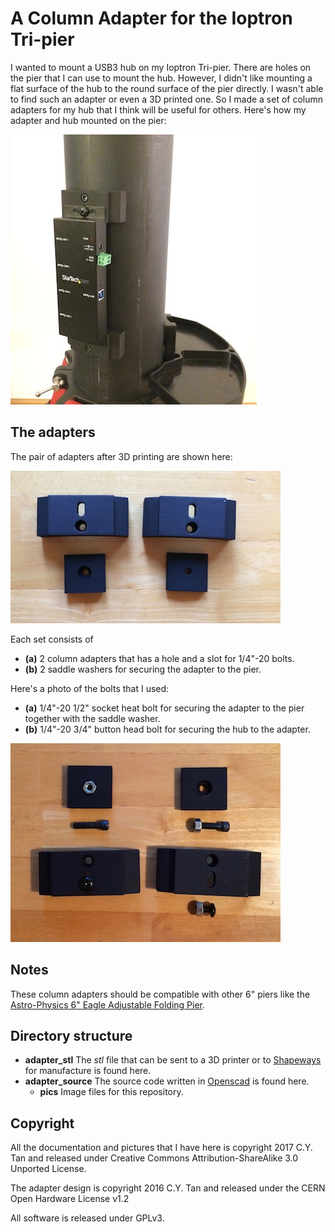 # A Column Adapter for the Ioptron Tri-pier

I wanted to mount a USB3 hub on my Ioptron Tri-pier. There are holes
on the pier that I can use to mount the hub. However, I didn't like
mounting a flat surface of the hub to the round surface of the pier
directly. I wasn't able to find such an adapter or even a 3D printed
one. So I made a set of column adapters for my hub that I think will
be useful for others. Here's how my adapter and hub mounted on the
pier:

![Column adapter with USB3 hub](https://github.com/cytan299/tripier_adapter/blob/master/pics/IMG_1931.jpg)

## The adapters

The pair of adapters after 3D printing are shown here:

![tripier column adapters](https://github.com/cytan299/tripier_adapter/blob/master/pics/IMG_1923.jpg)

Each set consists of
* **(a)** 2 column adapters that has a hole and a slot for 1/4"-20 bolts.
* **(b)** 2 saddle washers for securing the adapter to the pier.

Here's a photo of the bolts that I used:
* **(a)** 1/4"-20 1/2" socket heat bolt for securing the adapter to the
pier together with the saddle washer.
* **(b)** 1/4"-20 3/4" button head bolt for securing the hub to the adapter.

![tripier column adapter and bolts](https://github.com/cytan299/tripier_adapter/blob/master/pics/IMG_1928.jpg)

## Notes

These column adapters should be compatible with other 6" piers like
the [Astro-Physics 6" Eagle Adjustable Folding Pier](http://www.astro-physics.com/index.htm?products/accessories/mounting_acc/piers).
 
## Directory structure

* **adapter_stl** The _stl_ file that can
  be sent to a 3D printer or to [Shapeways](http://www.shapeways.com)
  for manufacture is found here.
* **adapter_source** The source code written in
  [Openscad](http://www.openscad.org) is found here. 
  * **pics** Image files for this repository.
  
## Copyright

All the documentation and pictures that I have here is
copyright 2017 C.Y. Tan and released under Creative Commons
Attribution-ShareAlike 3.0 Unported License.

The adapter design is copyright 2016 C.Y. Tan and released under the CERN
Open Hardware License v1.2

All software is released under GPLv3.



